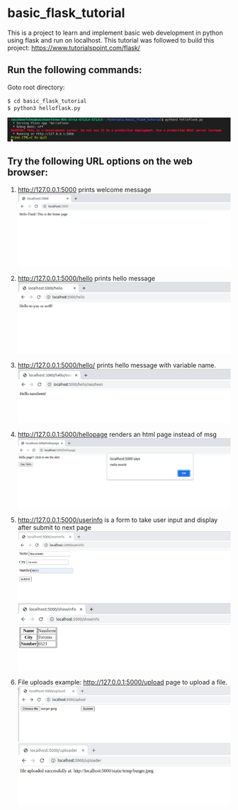 # basic_flask_tutorial
This is a project to learn and implement basic web development in python using flask and run on localhost.
This tutorial was followed to build this project: https://www.tutorialspoint.com/flask/

## Run the following commands:

Goto root directory:

```
$ cd basic_flask_tutorial
$ python3 helloflask.py
```

![Alt text](snippets/flask_command_line.png)


## Try the following URL options on the web browser:

1. http://127.0.0.1:5000 prints welcome message
![Alt text](snippets/root.png)

2. http://127.0.0.1:5000/hello prints hello message 
![Alt text](snippets/hello.png)

3. http://127.0.0.1:5000/hello/<name> prints hello message with variable name. 
![Alt text](snippets/hellonausheen.png)

4. http://127.0.0.1:5000/hellopage renders an html page instead of msg
![Alt text](snippets/hellopage.png)

5. http://127.0.0.1:5000/userinfo is a form to take user input and display after submit to next page
![Alt text](snippets/userinfo.png)
![Alt text](snippets/showinfo.png)

6. File uploads example: http://127.0.0.1:5000/upload page to upload a file. 
![Alt text](snippets/upload.png)
![Alt text](snippets/uploader.png)
